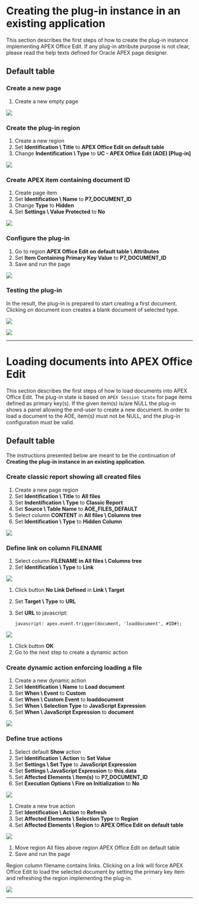 # Creating the plug-in instance in an existing application

This section describes the first steps of how to create the plug-in instance implementing APEX Office Edit. If any plug-in attribute purpose is not clear, please read the help texts defined for Oracle APEX page designer.

## Default table

### Create a new page

1. Create a new empty page

![](../images/docs/get_start_app_create_instance_1.png)



### Create the plug-in region

1. Create a new region
2. Set **Identification \ Title** to **APEX Office Edit on default table**
3. Change **Indentification \ Type** to **UC - APEX Office Edit (AOE) [Plug-in]**

![](../images/docs/get_start_app_create_instance_2.png)



### Create APEX item containing document ID

1. Create page item 
2. Set **Identification \ Name** to **P7_DOCUMENT_ID**
3. Change **Type** to **Hidden**
4. Set **Settings \ Value Protected** to **No**

![](../images/docs/get_start_app_create_instance_3.png)

### Configure the plug-in 

1. Go to region **APEX Office Edit on default table \ Attributes**
2. Set **Item Containing Primary Key Value** to **P7_DOCUMENT_ID**
3. Save and run the page

![](../images/docs/get_start_app_create_instance_4.png)



### Testing the plug-in

In the result, the plug-in is prepared to start creating a first document. Clicking on document icon creates a blank document of selected type. 

![](../images/docs/get_start_app_create_instance_5.png)

![](../images/docs/get_start_app_create_instance_6.png)

***

# Loading documents into APEX Office Edit

This section describes the first steps of how to load documents into APEX Office Edit. The plug-in state is based on `APEX Session State` for page items defined as primary key(s). If the given item(s) is/are NULL the plug-in shows a panel allowing the end-user to create a new document. In order to load a document to the AOE, item(s) must not be NULL, and the plug-in configuration must be valid.

## Default table

The instructions presented below are meant to be the continuation of **Creating the plug-in instance in an existing application**.

### Create classic report showing all created files

1. Create a new page region
2. Set **Identification \ Title** to **All files**
3. Set **Indentification \ Type** to **Classic Report**
4. Set **Source \ Table Name** to **AOE_FILES_DEFAULT**
5. Select column **CONTENT** in **All files \ Columns tree**
6. Set **Identification \ Type** to **Hidden Column**

![](../images/docs/get_start_app_load_doc_1.png)

### Define link on column FILENAME

1. Select column **FILENAME in All files \ Columns tree**
2. Set **Identification \ Type** to **Link**

![](../images/docs/get_start_app_load_doc_2.png)

1. Click button **No Link Defined** in **Link \ Target**

2. Set **Target \ Type** to **URL**

3. Set **URL** to javascript: 

   `javascript: apex.event.trigger(document, 'loaddocument', #ID#);`

![](../images/docs/get_start_app_load_doc_3.png)

1. Click button **OK**
2. Go to the next step to create a dynamic action

### Create dynamic action enforcing loading a file

1. Create a new dynamic action
2. Set **Identification \ Name** to **Load document**
3. Set **When \ Event** to **Custom**
4. Set **When \ Custom Event** to **loaddocument**
5. Set **When \ Selection Type** to **JavaScript Expression**
6. Set **When \ JavaScript Expression** to **document**

![](../images/docs/get_start_app_load_doc_4.png)

### Define true actions

1. Select default **Show** action
2. Set **Identification \ Action** to **Set Value**
3. Set **Settings \ Set Type** to **JavaScript Expression**
4. Set **Settings \ JavaScript Expression** to **this.data**
5. Set **Affected Elements \ Item(s)** to **P7_DOCUMENT_ID**
6. Set **Execution Options \ Fire on Initialization** to **No**

![](../images/docs/get_start_app_load_doc_5.png)

1. Create a new true action
2. Set **Identification \ Action** to **Refresh**
3. Set **Affected Elements \ Selection Type** to **Region**
4. Set **Affected Elements \ Region** to **APEX Office Edit on default table**

![](../images/docs/get_start_app_load_doc_6.png)

1. Move region All files above region APEX Office Edit on default table
2. Save and run the page

Region column filename contains links. Clicking on a link will force APEX Office Edit to load the selected document by setting the primary key item and refreshing the region implementing the plug-in.

![](../images/docs/get_start_app_load_doc_7.png)

***